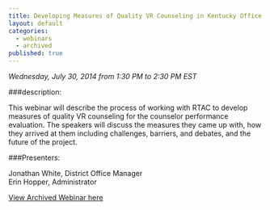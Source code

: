 ```yaml
---
title: Developing Measures of Quality VR Counseling in Kentucky Office of Vocational Rehabilitation
layout: default
categories:
  - webinars
  - archived
published: true
---
```


*Wednesday, July 30, 2014 from 1:30 PM to 2:30 PM EST*

###description:

This webinar will describe the process of working with RTAC to develop measures of quality VR counseling for the counselor performance evaluation.  The speakers will discuss the measures they came up with, how they arrived at them including challenges, barriers, and debates, and the future of the project.

###Presenters:

Jonathan White, District Office Manager  
Erin Hopper, Administrator

<a class="btn btn-primary btn-lg" role="button" href="http://connectpro97884399.adobeconnect.com/p53azy32jtj/">View Archived Webinar here</a>
